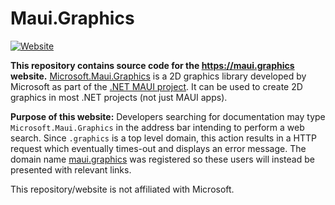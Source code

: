 # Maui.Graphics

[![Website](https://github.com/swharden/Maui.Graphics/actions/workflows/website.yaml/badge.svg)](https://github.com/swharden/Maui.Graphics/actions/workflows/website.yaml)

**This repository contains source code for the https://maui.graphics website.** [Microsoft.Maui.Graphics](https://github.com/dotnet/Microsoft.Maui.Graphics) is a 2D graphics library developed by Microsoft as part of the [.NET MAUI project](https://github.com/dotnet/maui). It can be used to create 2D graphics in most .NET projects (not just MAUI apps).

**Purpose of this website:** Developers searching for documentation may type `Microsoft.Maui.Graphics` in the address bar intending to perform a web search. Since `.graphics` is a top level domain, this action results in a HTTP request which eventually times-out and displays an error message. The domain name [maui.graphics](https://maui.graphics) was registered so these users will instead be presented with relevant links. 

This repository/website is not affiliated with Microsoft.